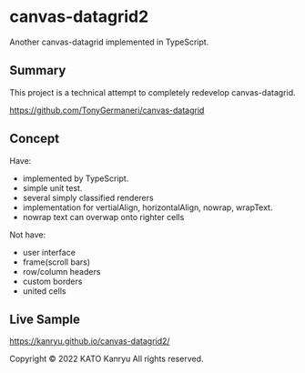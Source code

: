 # canvas-datagrid2
Another canvas-datagrid implemented in TypeScript.

## Summary
This project is a technical attempt to completely redevelop canvas-datagrid.

https://github.com/TonyGermaneri/canvas-datagrid

## Concept

Have:

- implemented by TypeScript.
- simple unit test.
- several simply classified renderers
- implementation for vertialAlign, horizontalAlign, nowrap, wrapText.
- nowrap text can overwap onto righter cells

Not have:

- user interface
- frame(scroll bars)
- row/column headers
- custom borders
- united cells

## Live Sample

https://kanryu.github.io/canvas-datagrid2/

Copyright © 2022 KATO Kanryu All rights reserved.

